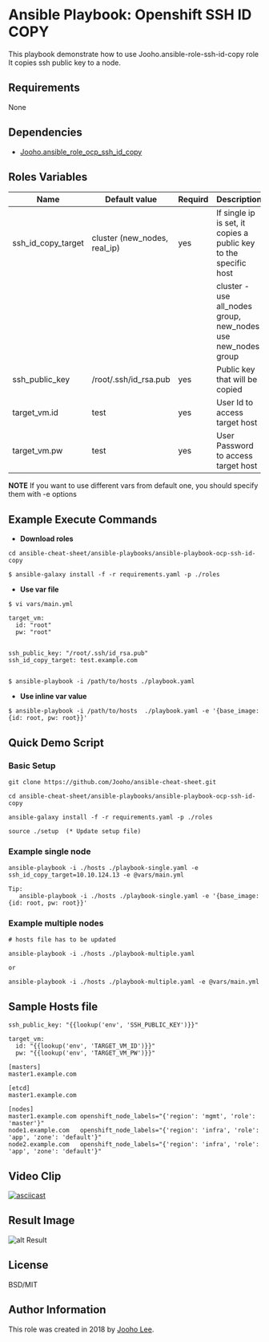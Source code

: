 Ansible Playbook: Openshift SSH ID COPY
=========

This playbook demonstrate how to use Jooho.ansible-role-ssh-id-copy role
It copies ssh public key to a node.


Requirements
------------
None

Dependencies
------------

- [Jooho.ansible_role_ocp_ssh_id_copy](https://galaxy.ansible.com/Jooho/ansible_role_ocp_ssh_id_copy)

Roles Variables
--------------

| Name                      | Default value                         |        Requird       | Description                                                                 |
|---------------------------|---------------------------------------|----------------------|-----------------------------------------------------------------------------|
| ssh_id_copy_target        | cluster (new_nodes, real_ip)          |         yes          | If single ip is set, it copies a public key to the specific host            |
|                           |                                       |                      | cluster - use all_nodes group, new_nodes use new_nodes group                |
| ssh_public_key            | /root/.ssh/id_rsa.pub                 |         yes          | Public key that will be copied                                              |
| target_vm.id              | test                                  |         yes          | User Id to access target host                                               |
| target_vm.pw              | test                                  |         yes          | User Password to access target host                                         |

**NOTE**
If you want to use different vars from default one, you should specify them with -e options

Example Execute Commands
-----------------------

- **Download roles**
~~~
cd ansible-cheat-sheet/ansible-playbooks/ansible-playbook-ocp-ssh-id-copy

$ ansible-galaxy install -f -r requirements.yaml -p ./roles
~~~

- **Use var file**

~~~
$ vi vars/main.yml

target_vm:
  id: "root"
  pw: "root"


ssh_public_key: "/root/.ssh/id_rsa.pub"
ssh_id_copy_target: test.example.com


$ ansible-playbook -i /path/to/hosts ./playbook.yaml                           
~~~

- **Use inline var value**
```
$ ansible-playbook -i /path/to/hosts  ./playbook.yaml -e '{base_image: {id: root, pw: root}}'
```

Quick Demo Script
----------------
### Basic Setup
```
git clone https://github.com/Jooho/ansible-cheat-sheet.git

cd ansible-cheat-sheet/ansible-playbooks/ansible-playbook-ocp-ssh-id-copy

ansible-galaxy install -f -r requirements.yaml -p ./roles

source ./setup  (* Update setup file)
```

### Example single node
```
ansible-playbook -i ./hosts ./playbook-single.yaml -e ssh_id_copy_target=10.10.124.13 -e @vars/main.yml

Tip:
   ansible-playbook -i ./hosts ./playbook-single.yaml -e '{base_image: {id: root, pw: root}}'
```

### Example multiple nodes

```
# hosts file has to be updated

ansible-playbook -i ./hosts ./playbook-multiple.yaml

or

ansible-playbook -i ./hosts ./playbook-multiple.yaml -e @vars/main.yml

```

Sample Hosts file
------------------

```
ssh_public_key: "{{lookup('env', 'SSH_PUBLIC_KEY')}}"

target_vm:
  id: "{{lookup('env', 'TARGET_VM_ID')}}"
  pw: "{{lookup('env', 'TARGET_VM_PW')}}"

[masters]
master1.example.com

[etcd]
master1.example.com

[nodes]
master1.example.com openshift_node_labels="{'region': 'mgmt', 'role': 'master'}"
node1.example.com   openshift_node_labels="{'region': 'infra', 'role': 'app', 'zone': 'default'}"
node2.example.com   openshift_node_labels="{'region': 'infra', 'role': 'app', 'zone': 'default'}"
```

Video Clip
----------
[![asciicast](https://asciinema.org/a/144986.png)](https://asciinema.org/a/144986)


Result Image
------------
![alt Result](./result.png)

License
-------

BSD/MIT

Author Information
------------------

This role was created in 2018 by [Jooho Lee](http://github.com/jooho).

